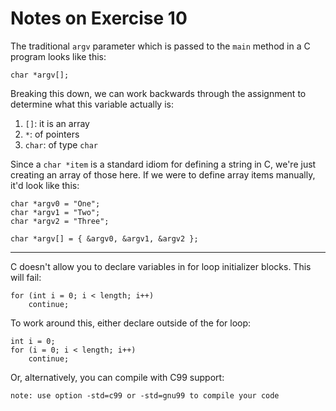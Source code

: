 Notes on Exercise 10
====================

The traditional `argv` parameter which is passed to the `main` method in a C program looks like this:

```
char *argv[];
```

Breaking this down, we can work backwards through the assignment to determine what this variable actually is:

 1. `[]`: it is an array
 2. `*`: of pointers
 3. `char`: of type `char`

Since a `char *item` is a standard idiom for defining a string in C, we're just creating an array of those here. If we
were to define array items manually, it'd look like this:

```
char *argv0 = "One";
char *argv1 = "Two";
char *argv2 = "Three";

char *argv[] = { &argv0, &argv1, &argv2 };
```

---

C doesn't allow you to declare variables in for loop initializer blocks. This will fail:

```
for (int i = 0; i < length; i++)
    continue;
```

To work around this, either declare outside of the for loop:

```
int i = 0;
for (i = 0; i < length; i++)
    continue;
```

Or, alternatively, you can compile with C99 support:

```
note: use option -std=c99 or -std=gnu99 to compile your code
```
